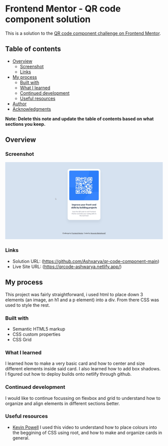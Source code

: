 # Frontend Mentor - QR code component solution

This is a solution to the [QR code component challenge on Frontend Mentor](https://www.frontendmentor.io/challenges/qr-code-component-iux_sIO_H).

## Table of contents

- [Overview](#overview)
  - [Screenshot](#screenshot)
  - [Links](#links)
- [My process](#my-process)
  - [Built with](#built-with)
  - [What I learned](#what-i-learned)
  - [Continued development](#continued-development)
  - [Useful resources](#useful-resources)
- [Author](#author)
- [Acknowledgments](#acknowledgments)

**Note: Delete this note and update the table of contents based on what sections you keep.**

## Overview

### Screenshot

![](screenshot.jpg)

### Links

- Solution URL: (https://github.com/Ashxarya/qr-code-component-main)
- Live Site URL: (https://qrcode-ashwarya.netlify.app/)

## My process

This project was fairly straightforward, i used html to place down 3 elements (an image, an h1 and a p element) into a div. From there CSS was used to style the rest. 

### Built with

- Semantic HTML5 markup
- CSS custom properties
- CSS Grid

### What I learned

I learned how to make a very basic card and how to center and size different elements inside said card.
I also learned how to add box shadows.
I figured out how to deploy builds onto netlify through github.

### Continued development

I would like to continue focussing on flexbox and grid to understand how to organize and align elements in different sections better.

### Useful resources

- [Kevin Powell](https://www.youtube.com/watch?v=B2WL6KkqhLQ&t=817s)
  I used this video to understand how to place colours into the beggining of CSS using root, and how to make and organize cards in general.